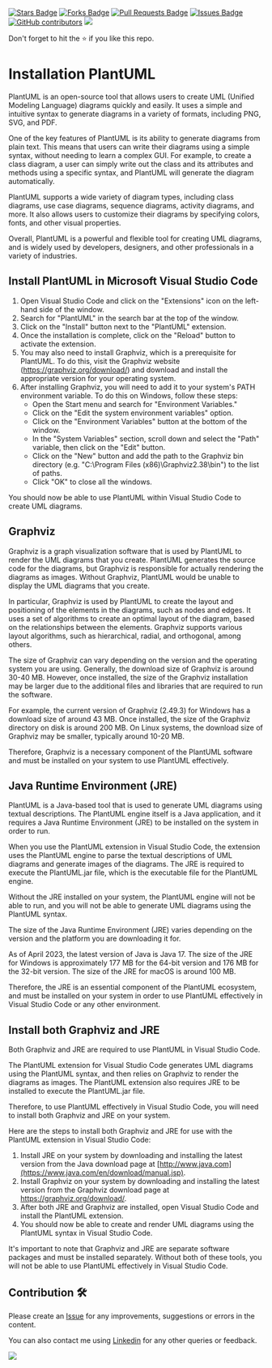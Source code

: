 <a href="https://github.com/drshahizan/software-engineering/stargazers"><img src="https://img.shields.io/github/stars/drshahizan/software-engineering" alt="Stars Badge"/></a>
<a href="https://github.com/drshahizan/software-engineering/network/members"><img src="https://img.shields.io/github/forks/drshahizan/software-engineering" alt="Forks Badge"/></a>
<a href="https://github.com/drshahizan/software-engineering/pulls"><img src="https://img.shields.io/github/issues-pr/drshahizan/software-engineering" alt="Pull Requests Badge"/></a>
<a href="https://github.com/drshahizan/software-engineering"><img src="https://img.shields.io/github/issues/drshahizan/software-engineering" alt="Issues Badge"/></a>
<a href="https://github.com/drshahizan/software-engineering/graphs/contributors"><img alt="GitHub contributors" src="https://img.shields.io/github/contributors/drshahizan/software-engineering?color=2b9348"></a>
![](https://visitor-badge.glitch.me/badge?page_id=drshahizan/software-engineering)

Don't forget to hit the :star: if you like this repo.

# Installation PlantUML
PlantUML is an open-source tool that allows users to create UML (Unified Modeling Language) diagrams quickly and easily. It uses a simple and intuitive syntax to generate diagrams in a variety of formats, including PNG, SVG, and PDF.

One of the key features of PlantUML is its ability to generate diagrams from plain text. This means that users can write their diagrams using a simple syntax, without needing to learn a complex GUI. For example, to create a class diagram, a user can simply write out the class and its attributes and methods using a specific syntax, and PlantUML will generate the diagram automatically.

PlantUML supports a wide variety of diagram types, including class diagrams, use case diagrams, sequence diagrams, activity diagrams, and more. It also allows users to customize their diagrams by specifying colors, fonts, and other visual properties.

Overall, PlantUML is a powerful and flexible tool for creating UML diagrams, and is widely used by developers, designers, and other professionals in a variety of industries.

## Install PlantUML in Microsoft Visual Studio Code

1. Open Visual Studio Code and click on the "Extensions" icon on the left-hand side of the window.
2. Search for "PlantUML" in the search bar at the top of the window.
3. Click on the "Install" button next to the "PlantUML" extension.
4. Once the installation is complete, click on the "Reload" button to activate the extension.
5. You may also need to install Graphviz, which is a prerequisite for PlantUML. To do this, visit the Graphviz website (https://graphviz.org/download/) and download and install the appropriate version for your operating system.
6. After installing Graphviz, you will need to add it to your system's PATH environment variable. To do this on Windows, follow these steps:
   - Open the Start menu and search for "Environment Variables."
   - Click on the "Edit the system environment variables" option.
   - Click on the "Environment Variables" button at the bottom of the window.
   - In the "System Variables" section, scroll down and select the "Path" variable, then click on the "Edit" button.
   - Click on the "New" button and add the path to the Graphviz bin directory (e.g. "C:\Program Files (x86)\Graphviz2.38\bin") to the list of paths.
   - Click "OK" to close all the windows.

You should now be able to use PlantUML within Visual Studio Code to create UML diagrams.

## Graphviz
Graphviz is a graph visualization software that is used by PlantUML to render the UML diagrams that you create. PlantUML generates the source code for the diagrams, but Graphviz is responsible for actually rendering the diagrams as images. Without Graphviz, PlantUML would be unable to display the UML diagrams that you create.

In particular, Graphviz is used by PlantUML to create the layout and positioning of the elements in the diagrams, such as nodes and edges. It uses a set of algorithms to create an optimal layout of the diagram, based on the relationships between the elements. Graphviz supports various layout algorithms, such as hierarchical, radial, and orthogonal, among others.

The size of Graphviz can vary depending on the version and the operating system you are using. Generally, the download size of Graphviz is around 30-40 MB. However, once installed, the size of the Graphviz installation may be larger due to the additional files and libraries that are required to run the software.

For example, the current version of Graphviz (2.49.3) for Windows has a download size of around 43 MB. Once installed, the size of the Graphviz directory on disk is around 200 MB. On Linux systems, the download size of Graphviz may be smaller, typically around 10-20 MB.

Therefore, Graphviz is a necessary component of the PlantUML software and must be installed on your system to use PlantUML effectively.

## Java Runtime Environment (JRE)

PlantUML is a Java-based tool that is used to generate UML diagrams using textual descriptions. The PlantUML engine itself is a Java application, and it requires a Java Runtime Environment (JRE) to be installed on the system in order to run.

When you use the PlantUML extension in Visual Studio Code, the extension uses the PlantUML engine to parse the textual descriptions of UML diagrams and generate images of the diagrams. The JRE is required to execute the PlantUML.jar file, which is the executable file for the PlantUML engine.

Without the JRE installed on your system, the PlantUML engine will not be able to run, and you will not be able to generate UML diagrams using the PlantUML syntax.

The size of the Java Runtime Environment (JRE) varies depending on the version and the platform you are downloading it for.

As of April 2023, the latest version of Java is Java 17. The size of the JRE for Windows is approximately 177 MB for the 64-bit version and 176 MB for the 32-bit version. The size of the JRE for macOS is around 100 MB.

Therefore, the JRE is an essential component of the PlantUML ecosystem, and must be installed on your system in order to use PlantUML effectively in Visual Studio Code or any other environment.

## Install both Graphviz and JRE
Both Graphviz and JRE are required to use PlantUML in Visual Studio Code. 

The PlantUML extension for Visual Studio Code generates UML diagrams using the PlantUML syntax, and then relies on Graphviz to render the diagrams as images. The PlantUML extension also requires JRE to be installed to execute the PlantUML.jar file.

Therefore, to use PlantUML effectively in Visual Studio Code, you will need to install both Graphviz and JRE on your system.

Here are the steps to install both Graphviz and JRE for use with the PlantUML extension in Visual Studio Code:

1. Install JRE on your system by downloading and installing the latest version from the Java download page at [http://www.java.com](https://www.java.com/en/download/manual.jsp).
2. Install Graphviz on your system by downloading and installing the latest version from the Graphviz download page at https://graphviz.org/download/.
3. After both JRE and Graphviz are installed, open Visual Studio Code and install the PlantUML extension.
4. You should now be able to create and render UML diagrams using the PlantUML syntax in Visual Studio Code.

It's important to note that Graphviz and JRE are separate software packages and must be installed separately. Without both of these tools, you will not be able to use PlantUML effectively in Visual Studio Code.


## Contribution 🛠️
Please create an [Issue](https://github.com/drshahizan/software-engineering/issues) for any improvements, suggestions or errors in the content.

You can also contact me using [Linkedin](https://www.linkedin.com/in/drshahizan/) for any other queries or feedback.

![](https://visitor-badge.glitch.me/badge?page_id=drshahizan)

